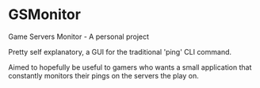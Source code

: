 # GSMonitor
Game Servers Monitor - A personal project

Pretty self explanatory, a GUI for the traditional 'ping' CLI command.

Aimed to hopefully be useful to gamers who wants a small application that constantly monitors their pings on the servers the play on.
